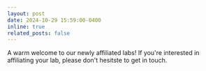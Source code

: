 ```yaml
---
layout: post
date: 2024-10-29 15:59:00-0400
inline: true
related_posts: false
---
```


A warm welcome to our newly affiliated labs! If you're interested in affiliating your lab, please don't hesitste to get in touch. 
